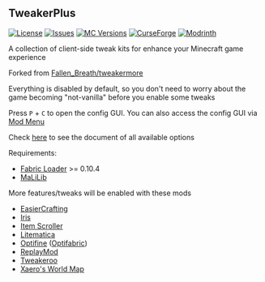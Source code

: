## TweakerPlus

[![License](https://img.shields.io/github/license/Ivan-1F/tweakerplus.svg)](http://www.gnu.org/licenses/lgpl-3.0.html)
[![Issues](https://img.shields.io/github/issues/Ivan-1F/tweakerplus.svg)](https://github.com/Ivan-1F/tweakerplus/issues)
[![MC Versions](http://cf.way2muchnoise.eu/versions/For%20MC_tweakerplus_all.svg)](https://www.curseforge.com/minecraft/mc-mods/tweakerplus)
[![CurseForge](http://cf.way2muchnoise.eu/full_tweakerplus_downloads.svg)](https://www.curseforge.com/minecraft/mc-mods/tweakerplus)
[![Modrinth](https://img.shields.io/modrinth/dt/bDilvR8M?label=Modrinth%20Downloads)](https://modrinth.com/mod/tweakerplus)

A collection of client-side tweak kits for enhance your Minecraft game experience

Forked from [Fallen_Breath/tweakermore](https://github.com/Fallen-Breath/tweakermore)

Everything is disabled by default, so you don't need to worry about the game becoming "not-vanilla" before you enable
some tweaks

Press `P` + `C` to open the config GUI. You can also access the config GUI
via [Mod Menu](https://www.curseforge.com/minecraft/mc-mods/modmenu)

Check [here](./docs) to see the document of all available options

Requirements:

- [Fabric Loader](https://fabricmc.net/) >= 0.10.4
- [MaLiLib](https://www.curseforge.com/minecraft/mc-mods/malilib)

More features/tweaks will be enabled with these mods

- [EasierCrafting](https://www.curseforge.com/minecraft/mc-mods/easiercrafting)
- [Iris](https://github.com/IrisShaders/Iris)
- [Item Scroller](https://www.curseforge.com/minecraft/mc-mods/item-scroller)
- [Litematica](https://www.curseforge.com/minecraft/mc-mods/litematica)
- [Optifine](https://www.optifine.net/home) ([Optifabric](https://www.curseforge.com/minecraft/mc-mods/optifabric))
- [ReplayMod](https://www.replaymod.com/)
- [Tweakeroo](https://www.curseforge.com/minecraft/mc-mods/tweakeroo)
- [Xaero's World Map](https://www.curseforge.com/minecraft/mc-mods/xaeros-world-map)

